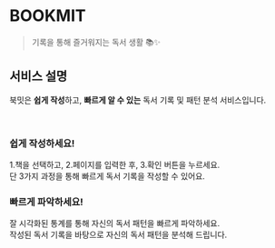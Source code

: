# BOOKMIT

> 기록을 통해 즐거워지는 독서 생활 📚✨

## 서비스 설명

북밋은 **쉽게 작성**하고, **빠르게 알 수 있는** 독서 기록 및 패턴 분석 서비스입니다.

<br/>

### 쉽게 작성하세요!

1.책을 선택하고, 2.페이지를 입력한 후, 3.확인 버튼을 누르세요. <br/>
단 3가지 과정을 통해 빠르게 독서 기록을 작성할 수 있어요.

### 빠르게 파악하세요!

잘 시각화된 통계를 통해 자신의 독서 패턴을 빠르게 파악하세요. <br/>
작성된 독서 기록을 바탕으로 자신의 독서 패턴을 분석해 드립니다.
